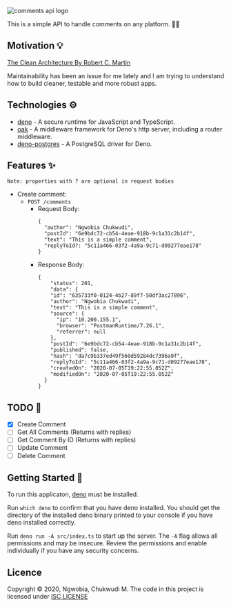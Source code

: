 ![comments api logo](https://i.ibb.co/4t0DVKw/comments-api.png")

This is a simple API to handle comments on any platform. 💬💭

## Motivation 💡
[The Clean Architecture By Robert C. Martin](https://blog.cleancoder.com/uncle-bob/2012/08/13/the-clean-architecture.html)

Maintainability has been an issue for me lately and I am trying to understand how to build cleaner, testable and more robust apps.

## Technologies ⚙

- [deno](https://deno.land/) - A secure runtime for JavaScript and TypeScript.
- [oak](https://deno.land/x/oak) - A middleware framework for Deno's http server, including a router middleware.
- [deno-postgres](https://deno.land/x/postgres) - A PostgreSQL driver for Deno.


## Features ✨
`Note: properties with ? are optional in request bodies`
- Create comment: 
  - `POST /comments`
      - Request Body:
        ```
        {
          "author": "Ngwobia Chukwudi",
          "postId": "6e9bdc72-cb54-4eae-918b-9c1a31c2b14f",
          "text": "This is a simple comment",
          "replyToId?: "5c11a466-03f2-4a9a-9c71-d09277eae178"
        }

      - Response Body:
        ```
        {
            "status": 201,
            "data": {
            "id": "635733f0-0124-4b27-89f7-50df3ac27896",
            "author": "Ngwobia Chukwudi",
            "text": "This is a simple comment",
            "source": {
              "ip": "10.200.155.1",
              "browser": "PostmanRuntime/7.26.1",
              "referrer": null
            },
            "postId": "6e9bdc72-cb54-4eae-918b-9c1a31c2b14f",
            "published": false,
            "hash": "da7c9b337ed49f560d59284dc7396a9f",
            "replyToId": "5c11a466-03f2-4a9a-9c71-d09277eae178",
            "createdOn": "2020-07-05T19:22:55.052Z",
            "modifiedOn": "2020-07-05T19:22:55.052Z"
          }
        }

## TODO 📃
- [x] Create Comment
- [ ] Get All Comments (Returns with replies)
- [ ] Get Comment By ID (Returns with replies)
- [ ] Update Comment
- [ ] Delete Comment

## Getting Started 🏁

To run this applicaton, [deno](https://deno.land/) must be installed.

Run `which deno` to confirm that you have deno installed. You should get the directory of the installed deno binary printed to your console if you have deno installed correctly.

Run `deno run -A src/index.ts` to start up the server.
The `-A` flag allows all permissions and may be insecure. Review the permissions and enable individually if you have any security concerns.


## Licence

Copyright &copy; 2020, Ngwobia, Chukwudi M.
The code in this project is licensed under [ISC LICENSE](https://github.com/chuxmykel/comments_api/blob/master/LICENSE)
